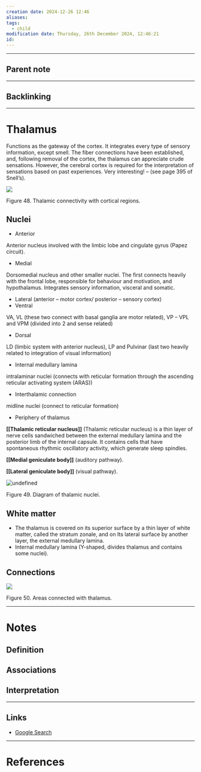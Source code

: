 ```yaml
---
creation date: 2024-12-26 12:46
aliases: 
tags:
  - child
modification date: Thursday, 26th December 2024, 12:46:21
id:
---
```

---

## Parent note
---
## Backlinking


---
# Thalamus

Functions as the gateway of the cortex. It integrates every type of sensory information, except smell. The fiber connections have been established, and, following removal of the cortex, the thalamus can appreciate crude sensations. However, the cerebral cortex is required for the interpretation of sensations based on past experiences. Very interesting! – (see page 395 of Snell’s).

![](<2 - Source Material/Masters/attachments/Attachment 36.png>)

Figure 48. Thalamic connectivity with cortical regions.

## Nuclei

- Anterior

Anterior nucleus involved with the limbic lobe and cingulate gyrus (Papez circuit).

- Medial

Dorsomedial nucleus and other smaller nuclei. The first connects heavily with the frontal lobe, responsible for behaviour and motivation, and hypothalamus. Integrates sensory information, visceral and somatic.

- Lateral (anterior – motor cortex/ posterior – sensory cortex)
- Ventral

VA, VL (these two connect with basal ganglia are motor related), VP – VPL and VPM (divided into 2 and sense related)

- Dorsal

LD (limbic system with anterior nucleus), LP and Pulvinar (last two heavily related to integration of visual information)

- Internal medullary lamina

intralaminar nuclei (connects with reticular formation through the ascending reticular activating system (ARAS))

- Interthalamic connection

midline nuclei (connect to reticular formation)

- Periphery of thalamus

**[[Thalamic reticular nucleus]]** (Thalamic reticular nucleus) is a thin layer of nerve cells sandwiched between the external medullary lamina and the posterior limb of the internal capsule. It contains cells that have spontaneous rhythmic oscillatory activity, which generate sleep spindles.

**[[Medial geniculate body]]** (auditory pathway).

**[[Lateral geniculate body]]** (visual pathway).

![undefined](<2 - Source Material/Masters/attachments/undefined.gif>)

Figure 49. Diagram of thalamic nuclei.

## White matter

- The thalamus is covered on its superior surface by a thin layer of white matter, called the stratum zonale, and on Its lateral surface by another layer, the external medullary lamina.
- Internal medullary lamina (Y-shaped, divides thalamus and contains some nuclei).

## Connections

![](<2 - Source Material/Masters/attachments/Attachment 37.png>)

Figure 50. Areas connected with thalamus.

---
# Notes

## Definition

## Associations

## Interpretation

---
## Links
- [Google Search](https://www.google.com/search?q=Thalamus)

---
# References
